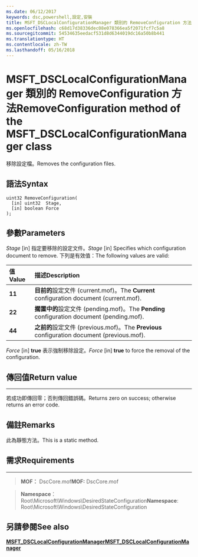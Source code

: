 ```yaml
---
ms.date: 06/12/2017
keywords: dsc,powershell,設定,安裝
title: MSFT_DSCLocalConfigurationManager 類別的 RemoveConfiguration 方法
ms.openlocfilehash: c68d17d38336dec08e078366ea5f2071fcf7c5a8
ms.sourcegitcommit: 54534635eedacf531d8d6344019dc16a50b8b441
ms.translationtype: HT
ms.contentlocale: zh-TW
ms.lasthandoff: 05/16/2018
---
```

# <a name="removeconfiguration-method-of-the-msftdsclocalconfigurationmanager-class"></a><span data-ttu-id="a5f49-103">MSFT_DSCLocalConfigurationManager 類別的 RemoveConfiguration 方法</span><span class="sxs-lookup"><span data-stu-id="a5f49-103">RemoveConfiguration method of the MSFT_DSCLocalConfigurationManager class</span></span>

<span data-ttu-id="a5f49-104">移除設定檔。</span><span class="sxs-lookup"><span data-stu-id="a5f49-104">Removes the configuration files.</span></span>

<a name="syntax"></a><span data-ttu-id="a5f49-105">語法</span><span class="sxs-lookup"><span data-stu-id="a5f49-105">Syntax</span></span>
------

```mof
uint32 RemoveConfiguration(
  [in] uint32  Stage,
  [in] boolean Force
);
```

<a name="parameters"></a><span data-ttu-id="a5f49-106">參數</span><span class="sxs-lookup"><span data-stu-id="a5f49-106">Parameters</span></span>
----------

<span data-ttu-id="a5f49-107">*Stage* \[in\] 指定要移除的設定文件。</span><span class="sxs-lookup"><span data-stu-id="a5f49-107">*Stage* \[in\] Specifies which configuration document to remove.</span></span> <span data-ttu-id="a5f49-108">下列是有效值：</span><span class="sxs-lookup"><span data-stu-id="a5f49-108">The following values are valid:</span></span>

|<span data-ttu-id="a5f49-109">值</span><span class="sxs-lookup"><span data-stu-id="a5f49-109">Value</span></span> |<span data-ttu-id="a5f49-110">描述</span><span class="sxs-lookup"><span data-stu-id="a5f49-110">Description</span></span> |
|:--- |:---|
|<span data-ttu-id="a5f49-111">**1**</span><span class="sxs-lookup"><span data-stu-id="a5f49-111">**1**</span></span> | <span data-ttu-id="a5f49-112">**目前的**設定文件 (current.mof)。</span><span class="sxs-lookup"><span data-stu-id="a5f49-112">The **Current** configuration document (current.mof).</span></span> |
|<span data-ttu-id="a5f49-113">**2**</span><span class="sxs-lookup"><span data-stu-id="a5f49-113">**2**</span></span> | <span data-ttu-id="a5f49-114">**擱置中的**設定文件 (pending.mof)。</span><span class="sxs-lookup"><span data-stu-id="a5f49-114">The **Pending** configuration document (pending.mof).</span></span>  |
|<span data-ttu-id="a5f49-115">**4**</span><span class="sxs-lookup"><span data-stu-id="a5f49-115">**4**</span></span> | <span data-ttu-id="a5f49-116">**之前的**設定文件 (previous.mof)。</span><span class="sxs-lookup"><span data-stu-id="a5f49-116">The **Previous** configuration document (previous.mof).</span></span> |

<span data-ttu-id="a5f49-117">*Force* \[in\] **true** 表示強制移除設定。</span><span class="sxs-lookup"><span data-stu-id="a5f49-117">*Force* \[in\] **true** to force the removal of the configuration.</span></span>

## <a name="return-value"></a><span data-ttu-id="a5f49-118">傳回值</span><span class="sxs-lookup"><span data-stu-id="a5f49-118">Return value</span></span>
------------

<span data-ttu-id="a5f49-119">若成功即傳回零；否則傳回錯誤碼。</span><span class="sxs-lookup"><span data-stu-id="a5f49-119">Returns zero on success; otherwise returns an error code.</span></span>

## <a name="remarks"></a><span data-ttu-id="a5f49-120">備註</span><span class="sxs-lookup"><span data-stu-id="a5f49-120">Remarks</span></span>

<span data-ttu-id="a5f49-121">此為靜態方法。</span><span class="sxs-lookup"><span data-stu-id="a5f49-121">This is a static method.</span></span>

## <a name="requirements"></a><span data-ttu-id="a5f49-122">需求</span><span class="sxs-lookup"><span data-stu-id="a5f49-122">Requirements</span></span>
------------
><span data-ttu-id="a5f49-123">**MOF：** DscCore.mof</span><span class="sxs-lookup"><span data-stu-id="a5f49-123">**MOF:** DscCore.mof</span></span>

><span data-ttu-id="a5f49-124">**Namespace**：Root\Microsoft\Windows\DesiredStateConfiguration</span><span class="sxs-lookup"><span data-stu-id="a5f49-124">**Namespace**: Root\Microsoft\Windows\DesiredStateConfiguration</span></span>


## <a name="see-also"></a><span data-ttu-id="a5f49-125">另請參閱</span><span class="sxs-lookup"><span data-stu-id="a5f49-125">See also</span></span>


[<span data-ttu-id="a5f49-126">**MSFT_DSCLocalConfigurationManager**</span><span class="sxs-lookup"><span data-stu-id="a5f49-126">**MSFT_DSCLocalConfigurationManager**</span></span>](msft-dsclocalconfigurationmanager.md)